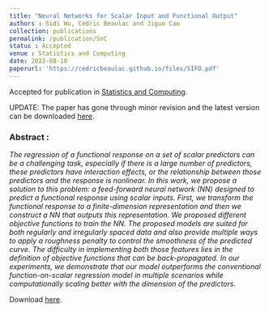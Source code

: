 ```yaml
---
title: "Neural Networks for Scalar Input and Functional Output"
authors : Sidi Wu, Cédric Beaulac and Jiguo Cao
collection: publications
permalink: /publication/SnC
status : Accepted
venue : Statistics and Computing
date: 2022-08-10
paperurl: 'https://cedricbeaulac.github.io/files/SIFO.pdf'
---
```


Accepted for publication in [Statistics and Computing](https://www.springer.com/journal/11222).

UPDATE: The paper has gone through minor revision and the latest version can be downloaded [here](https://cedricbeaulac.github.io/files/SIFO2.pdf).

### Abstract :

*The regression of a functional response on a set of scalar predictors can be a challenging task, especially if there is a large number of predictors, these predictors have interaction effects, or the relationship between those predictors and the response is nonlinear. In this work, we propose a solution to this problem: a feed-forward neural network (NN) designed to predict a functional response using scalar inputs. First, we transform the functional response to a finite-dimension representation and then we construct a NN that outputs this representation. We proposed different objective functions to train the NN. The proposed models are suited for both regularly and irregularly spaced data and also provide multiple ways to apply a roughness penalty to control the smoothness of the predicted curve. The difficulty in implementing both those features lies in the definition of objective functions that can be back-propagated. In our experiments, we demonstrate that our model outperforms the conventional function-on-scalar regression model in multiple scenarios while computationally scaling better with the dimension of the predictors.*

Download [here](https://cedricbeaulac.github.io/files/SIFO2.pdf).
